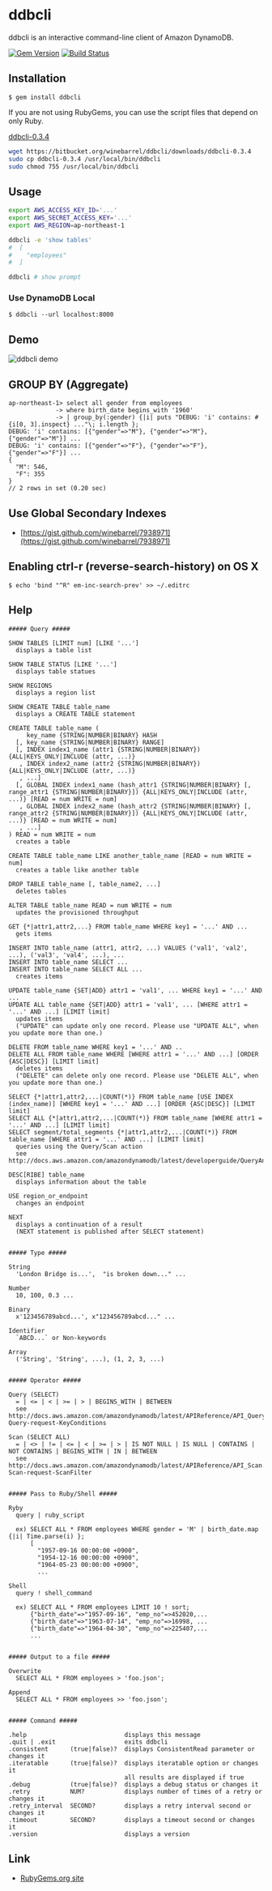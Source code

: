 # ddbcli

ddbcli is an interactive command-line client of Amazon DynamoDB.

[![Gem Version](https://badge.fury.io/rb/ddbcli.png)](http://badge.fury.io/rb/ddbcli)
[![Build Status](https://drone.io/bitbucket.org/winebarrel/ddbcli/status.png)](https://drone.io/bitbucket.org/winebarrel/ddbcli/latest)

## Installation

    $ gem install ddbcli

If you are not using RubyGems, you can use the script files that depend on only Ruby.

[ddbcli-0.3.4](https://bitbucket.org/winebarrel/ddbcli/downloads/ddbcli-0.3.4)

```sh
wget https://bitbucket.org/winebarrel/ddbcli/downloads/ddbcli-0.3.4
sudo cp ddbcli-0.3.4 /usr/local/bin/ddbcli
sudo chmod 755 /usr/local/bin/ddbcli
```

## Usage

```sh
export AWS_ACCESS_KEY_ID='...'
export AWS_SECRET_ACCESS_KEY='...'
export AWS_REGION=ap-northeast-1

ddbcli -e 'show tables'
#  [
#    "employees"
#  ]

ddbcli # show prompt
```

### Use DynamoDB Local

    $ ddbcli --url localhost:8000

## Demo

![ddbcli demo](https://bitbucket.org/winebarrel/ddbcli/downloads/ddbcli-demo.gif)

## GROUP BY (Aggregate)

```
ap-northeast-1> select all gender from employees
             -> where birth_date begins_with '1960'
             -> | group_by(:gender) {|i| puts "DEBUG: 'i' contains: #{i[0, 3].inspect} ..."\; i.length };
DEBUG: 'i' contains: [{"gender"=>"M"}, {"gender"=>"M"}, {"gender"=>"M"}] ...
DEBUG: 'i' contains: [{"gender"=>"F"}, {"gender"=>"F"}, {"gender"=>"F"}] ...
{
  "M": 546,
  "F": 355
}
// 2 rows in set (0.20 sec)
```

## Use Global Secondary Indexes

* [https://gist.github.com/winebarrel/7938971](https://gist.github.com/winebarrel/7938971)

## Enabling ctrl-r (reverse-search-history) on OS X

    $ echo 'bind "^R" em-inc-search-prev' >> ~/.editrc

## Help

```
##### Query #####

SHOW TABLES [LIMIT num] [LIKE '...']
  displays a table list

SHOW TABLE STATUS [LIKE '...']
  displays table statues

SHOW REGIONS
  displays a region list

SHOW CREATE TABLE table_name
  displays a CREATE TABLE statement

CREATE TABLE table_name (
     key_name {STRING|NUMBER|BINARY} HASH
  [, key_name {STRING|NUMBER|BINARY} RANGE]
  [, INDEX index1_name (attr1 {STRING|NUMBER|BINARY}) {ALL|KEYS_ONLY|INCLUDE (attr, ...)}
   , INDEX index2_name (attr2 {STRING|NUMBER|BINARY}) {ALL|KEYS_ONLY|INCLUDE (attr, ...)}
   , ...]
  [, GLOBAL INDEX index1_name (hash_attr1 {STRING|NUMBER|BINARY} [, range_attr1 {STRING|NUMBER|BINARY}]) {ALL|KEYS_ONLY|INCLUDE (attr, ...)} [READ = num WRITE = num]
   , GLOBAL INDEX index2_name (hash_attr2 {STRING|NUMBER|BINARY} [, range_attr2 {STRING|NUMBER|BINARY}]) {ALL|KEYS_ONLY|INCLUDE (attr, ...)} [READ = num WRITE = num]
   , ...]
) READ = num WRITE = num
  creates a table

CREATE TABLE table_name LIKE another_table_name [READ = num WRITE = num]
  creates a table like another table

DROP TABLE table_name [, table_name2, ...]
  deletes tables

ALTER TABLE table_name READ = num WRITE = num
  updates the provisioned throughput

GET {*|attr1,attr2,...} FROM table_name WHERE key1 = '...' AND ...
  gets items

INSERT INTO table_name (attr1, attr2, ...) VALUES ('val1', 'val2', ...), ('val3', 'val4', ...), ...
INSERT INTO table_name SELECT ...
INSERT INTO table_name SELECT ALL ...
  creates items

UPDATE table_name {SET|ADD} attr1 = 'val1', ... WHERE key1 = '...' AND ...
UPDATE ALL table_name {SET|ADD} attr1 = 'val1', ... [WHERE attr1 = '...' AND ...] [LIMIT limit]
  updates items
  ("UPDATE" can update only one record. Please use "UPDATE ALL", when you update more than one.)

DELETE FROM table_name WHERE key1 = '...' AND ..
DELETE ALL FROM table_name WHERE [WHERE attr1 = '...' AND ...] [ORDER {ASC|DESC}] [LIMIT limit]
  deletes items
  ("DELETE" can delete only one record. Please use "DELETE ALL", when you update more than one.)

SELECT {*|attr1,attr2,...|COUNT(*)} FROM table_name [USE INDEX (index_name)] [WHERE key1 = '...' AND ...] [ORDER {ASC|DESC}] [LIMIT limit]
SELECT ALL {*|attr1,attr2,...|COUNT(*)} FROM table_name [WHERE attr1 = '...' AND ...] [LIMIT limit]
SELECT segment/total_segments {*|attr1,attr2,...|COUNT(*)} FROM table_name [WHERE attr1 = '...' AND ...] [LIMIT limit]
  queries using the Query/Scan action
  see http://docs.aws.amazon.com/amazondynamodb/latest/developerguide/QueryAndScan.html

DESC[RIBE] table_name
  displays information about the table

USE region_or_endpoint
  changes an endpoint

NEXT
  displays a continuation of a result
  (NEXT statement is published after SELECT statement)


##### Type #####

String
  'London Bridge is...',  "is broken down..." ...

Number
  10, 100, 0.3 ...

Binary
  x'123456789abcd...', x"123456789abcd..." ...

Identifier
  `ABCD...` or Non-keywords

Array
  ('String', 'String', ...), (1, 2, 3, ...)


##### Operator #####

Query (SELECT)
  = | <= | < | >= | > | BEGINS_WITH | BETWEEN
  see http://docs.aws.amazon.com/amazondynamodb/latest/APIReference/API_Query.html#DDB-Query-request-KeyConditions

Scan (SELECT ALL)
  = | <> | != | <= | < | >= | > | IS NOT NULL | IS NULL | CONTAINS | NOT CONTAINS | BEGINS_WITH | IN | BETWEEN
  see http://docs.aws.amazon.com/amazondynamodb/latest/APIReference/API_Scan.html#DDB-Scan-request-ScanFilter


##### Pass to Ruby/Shell #####

Ryby
  query | ruby_script

  ex) SELECT ALL * FROM employees WHERE gender = 'M' | birth_date.map {|i| Time.parse(i) };
      [
        "1957-09-16 00:00:00 +0900",
        "1954-12-16 00:00:00 +0900",
        "1964-05-23 00:00:00 +0900",
        ...

Shell
  query ! shell_command

  ex) SELECT ALL * FROM employees LIMIT 10 ! sort;
      {"birth_date"=>"1957-09-16", "emp_no"=>452020,...
      {"birth_date"=>"1963-07-14", "emp_no"=>16998, ...
      {"birth_date"=>"1964-04-30", "emp_no"=>225407,...
      ...


##### Output to a file #####

Overwrite
  SELECT ALL * FROM employees > 'foo.json';

Append
  SELECT ALL * FROM employees >> 'foo.json';


##### Command #####

.help                           displays this message
.quit | .exit                   exits ddbcli
.consistent      (true|false)?  displays ConsistentRead parameter or changes it
.iteratable      (true|false)?  displays iteratable option or changes it
                                all results are displayed if true
.debug           (true|false)?  displays a debug status or changes it
.retry           NUM?           displays number of times of a retry or changes it
.retry_interval  SECOND?        displays a retry interval second or changes it
.timeout         SECOND?        displays a timeout second or changes it
.version                        displays a version
```

## Link

* [RubyGems.org site](http://rubygems.org/gems/ddbcli)
